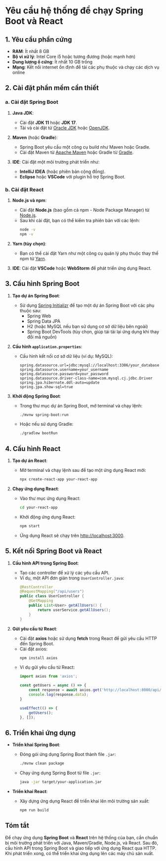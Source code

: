 # Yêu cầu hệ thống để chạy Spring Boot và React

## 1. Yêu cầu phần cứng
- **RAM**: Ít nhất 8 GB
- **Bộ vi xử lý**: Intel Core i5 hoặc tương đương (hoặc mạnh hơn)
- **Dung lượng ổ cứng**: Ít nhất 10 GB trống
- **Mạng**: Kết nối internet ổn định để tải các phụ thuộc và chạy các dịch vụ online

## 2. Cài đặt phần mềm cần thiết

### a. **Cài đặt Spring Boot**
1. **Java JDK**:
   - Cài đặt **JDK 11** hoặc **JDK 17**.
   - Tải và cài đặt từ [Oracle JDK](https://www.oracle.com/java/technologies/javase-downloads.html) hoặc [OpenJDK](https://openjdk.java.net/install/).
   
2. **Maven** (hoặc **Gradle**):
   - Spring Boot yêu cầu một công cụ build như Maven hoặc Gradle.
   - Cài đặt Maven từ [Apache Maven](https://maven.apache.org/download.cgi) hoặc Gradle từ [Gradle](https://gradle.org/install/).

3. **IDE**: Cài đặt một môi trường phát triển như:
   - **IntelliJ IDEA** (hoặc phiên bản cộng đồng).
   - **Eclipse** hoặc **VSCode** với plugin hỗ trợ Spring Boot.

### b. **Cài đặt React**
1. **Node.js và npm**:
   - Cài đặt **Node.js** (bao gồm cả npm - Node Package Manager) từ [Node.js](https://nodejs.org/).
   - Sau khi cài đặt, bạn có thể kiểm tra phiên bản với các lệnh:
     ```bash
     node -v
     npm -v
     ```

2. **Yarn (tùy chọn)**:
   - Bạn có thể cài đặt Yarn như một công cụ quản lý phụ thuộc thay thế npm từ [Yarn](https://yarnpkg.com/getting-started/install).

3. **IDE**: Cài đặt **VSCode** hoặc **WebStorm** để phát triển ứng dụng React.

## 3. Cấu hình Spring Boot

1. **Tạo dự án Spring Boot**:
   - Sử dụng [Spring Initializr](https://start.spring.io/) để tạo một dự án Spring Boot với các phụ thuộc sau:
     - Spring Web
     - Spring Data JPA
     - H2 (hoặc MySQL nếu bạn sử dụng cơ sở dữ liệu bên ngoài)
     - Spring Boot DevTools (tùy chọn, giúp tái tải lại ứng dụng khi thay đổi mã nguồn)

2. **Cấu hình `application.properties`**:
   - Cấu hình kết nối cơ sở dữ liệu (ví dụ: MySQL):
     ```properties
     spring.datasource.url=jdbc:mysql://localhost:3306/your_database
     spring.datasource.username=your_username
     spring.datasource.password=your_password
     spring.datasource.driver-class-name=com.mysql.cj.jdbc.Driver
     spring.jpa.hibernate.ddl-auto=update
     spring.jpa.show-sql=true
     ```

3. **Khởi động Spring Boot**:
   - Trong thư mục dự án Spring Boot, mở terminal và chạy lệnh:
     ```bash
     ./mvnw spring-boot:run
     ```
   - Hoặc nếu sử dụng Gradle:
     ```bash
     ./gradlew bootRun
     ```

## 4. Cấu hình React

1. **Tạo dự án React**:
   - Mở terminal và chạy lệnh sau để tạo một ứng dụng React mới:
     ```bash
     npx create-react-app your-react-app
     ```

2. **Chạy ứng dụng React**:
   - Vào thư mục ứng dụng React:
     ```bash
     cd your-react-app
     ```
   - Khởi động ứng dụng React:
     ```bash
     npm start
     ```
   - Ứng dụng React sẽ chạy trên [http://localhost:3000](http://localhost:3000).

## 5. Kết nối Spring Boot và React

1. **Cấu hình API trong Spring Boot**:
   - Tạo các controller để xử lý các yêu cầu API.
   - Ví dụ, một API đơn giản trong `UserController.java`:
     ```java
     @RestController
     @RequestMapping("/api/users")
     public class UserController {
         @GetMapping
         public List<User> getAllUsers() {
             return userService.getAllUsers();
         }
     }
     ```

2. **Gửi yêu cầu từ React**:
   - Cài đặt **axios** hoặc sử dụng **fetch** trong React để gửi yêu cầu HTTP đến Spring Boot.
   - Cài đặt axios:
     ```bash
     npm install axios
     ```
   - Ví dụ gửi yêu cầu từ React:
     ```javascript
     import axios from 'axios';

     const getUsers = async () => {
         const response = await axios.get('http://localhost:8080/api/users');
         console.log(response.data);
     }

     useEffect(() => {
         getUsers();
     }, []);
     ```

## 6. Triển khai ứng dụng

- **Triển khai Spring Boot**:
  - Đóng gói ứng dụng Spring Boot thành file `.jar`:
    ```bash
    ./mvnw clean package
    ```
  - Chạy ứng dụng Spring Boot từ file `.jar`:
    ```bash
    java -jar target/your-application.jar
    ```

- **Triển khai React**:
  - Xây dựng ứng dụng React để triển khai lên môi trường sản xuất:
    ```bash
    npm run build
    ```

## Tóm tắt

Để chạy ứng dụng **Spring Boot** và **React** trên hệ thống của bạn, cần chuẩn bị môi trường phát triển với Java, Maven/Gradle, Node.js, và React. Sau đó, cấu hình API trong Spring Boot và giao tiếp với ứng dụng React qua HTTP. Khi phát triển xong, có thể triển khai ứng dụng lên các máy chủ sản xuất.
